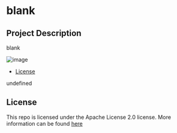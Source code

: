 # blank
  ## Project Description
  blank

  ![image](https://img.shields.io/badge/License-Apache_2.0-blue.svg)

  - [License](#License)
  
  
  
  
  undefined
  ## License
  This repo is licensed under the Apache License 2.0 license. More information can be found [here](https://opensource.org/licenses/Apache-2.0)
  
